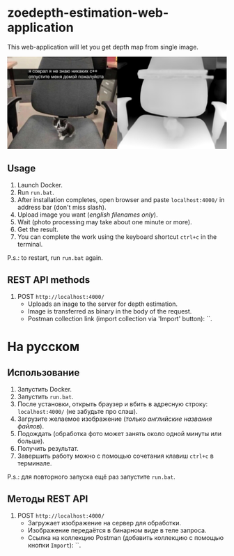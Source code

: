 # zoedepth-estimation-web-application
This web-application will let you get depth map from single image.

![alt text](https://github.com/Corvuvr/zoedepth-estimation-web-application/blob/main/src/uploads/hat.png?raw=true)

## Usage
1. Launch Docker.
2. Run `run.bat`.
3. After installation completes, open browser and paste `localhost:4000/` in address bar (don't miss slash).
4. Upload image you want (_english filenames only_).
5. Wait (photo processing may take about one minute or more).
6. Get the result.
7. You can complete the work using the keyboard shortcut `ctrl+c` in the terminal.

P.s.: to restart, run `run.bat` again.
## REST API methods
1. POST `http://localhost:4000/`
   - Uploads an inage to the server for depth estimation.
   - Image is transferred as binary in the body of the request.
   - Postman collection link (import collection via 'Import' button): ``.
# На русском
## Использование 
1. Запустить Docker.
2. Запустить `run.bat`.
3. После установки, открыть браузер и вбить в адресную строку: `localhost:4000/` (не забудьте про слэш).
4. Загрузите желаемое изображение (_только английские названия файлов_).
5. Подождать (обработка фото может занять около одной минуты или больше).
6. Получить результат.
7. Завершить работу можно с помощью сочетания клавиш `ctrl+c` в терминале.

P.s.: для повторного запуска ещё раз запустите `run.bat`.
## Методы REST API 
1. POST `http://localhost:4000/`
   - Загружает изображение на сервер для обработки.
   - Изображение передаётся в бинарном виде в теле запроса.
   - Ссылка на коллекцию Postman (добавить коллекцию с помощью кнопки `Import`): ``.
